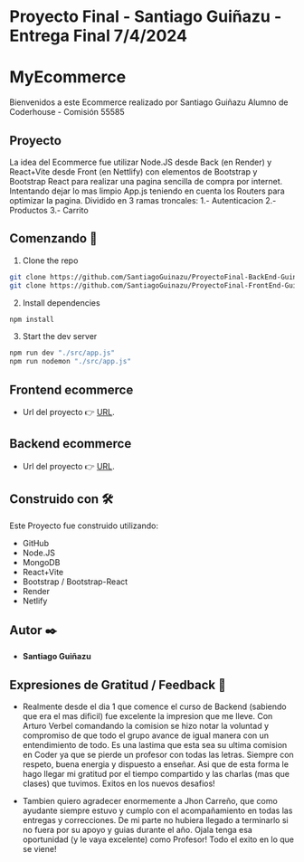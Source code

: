 # Proyecto Final - Santiago Guiñazu - Entrega Final 7/4/2024

# MyEcommerce
Bienvenidos a este Ecommerce realizado por Santiago Guiñazu Alumno de Coderhouse - Comisión 55585

## Proyecto
La idea del Ecommerce fue utilizar Node.JS desde Back (en Render) y React+Vite desde Front (en Nettlify) con elementos de Bootstrap y Bootstrap React para realizar una pagina sencilla de compra por internet.
Intentando dejar lo mas limpio App.js teniendo en cuenta los Routers para optimizar la pagina.
Dividido en 3 ramas troncales:
    1.- Autenticacion
    2.- Productos
    3.- Carrito

## Comenzando 🚀

1. Clone the repo
``` bash
git clone https://github.com/SantiagoGuinazu/ProyectoFinal-BackEnd-GuinazuSantiago
git clone https://github.com/SantiagoGuinazu/ProyectoFinal-FrontEnd-GuinazuSantiago24
```

2. Install dependencies
``` bash
npm install
```

3. Start the dev server
``` bash
npm run dev "./src/app.js"
npm run nodemon "./src/app.js"
```

## Frontend ecommerce 
* Url del proyecto 👉 [URL](https://guinazusantiago-ecommerce-front.netlify.app).

## Backend ecommerce 
* Url del proyecto 👉 [URL](https://ecommerce-santiagoguinazu.onrender.com).

## Construido con 🛠️
Este Proyecto fue construido utilizando:
* GitHub
* Node.JS
* MongoDB
* React+Vite
* Bootstrap / Bootstrap-React
* Render
* Netlify

## Autor ✒️
* **Santiago Guiñazu** 

## Expresiones de Gratitud / Feedback 🎁
* Realmente desde el dia 1 que comence el curso de Backend (sabiendo que era el mas dificil) fue excelente la impresion que me lleve. Con Arturo Verbel comandando la comision se hizo notar la voluntad y compromiso de que todo el grupo avance de igual manera con un entendimiento de todo. Es una lastima que esta sea su ultima comision en Coder ya que se pierde un profesor con todas las letras. Siempre con respeto, buena energia y dispuesto a enseñar. 
Asi que de esta forma le hago llegar mi gratitud por el tiempo compartido y las charlas (mas que clases) que tuvimos. Exitos en los nuevos desafios!

* Tambien quiero agradecer enormemente a Jhon Carreño, que como ayudante siempre estuvo y cumplo con el acompañamiento en todas las entregas y correcciones. De mi parte no hubiera llegado a terminarlo si no fuera por su apoyo y guias durante el año.
Ojala tenga esa oportunidad (y le vaya excelente) como Profesor! Todo el exito en lo que se viene!